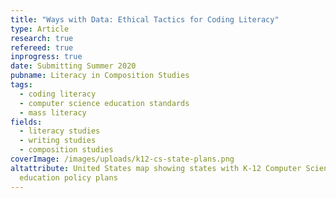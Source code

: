 ```yaml
---
title: "Ways with Data: Ethical Tactics for Coding Literacy"
type: Article
research: true
refereed: true
inprogress: true
date: Submitting Summer 2020
pubname: Literacy in Composition Studies
tags:
  - coding literacy
  - computer science education standards
  - mass literacy
fields:
  - literacy studies
  - writing studies
  - composition studies
coverImage: /images/uploads/k12-cs-state-plans.png
altattribute: United States map showing states with K-12 Computer Science
  education policy plans
---
```

